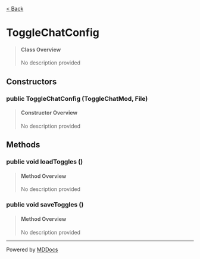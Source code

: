 [< Back](../README.md)
# ToggleChatConfig #
>#### Class Overview ####
>No description provided
## Constructors ##
### public ToggleChatConfig (ToggleChatMod, File) ###
>#### Constructor Overview ####
>No description provided
>
## Methods ##
### public void loadToggles () ###
>#### Method Overview ####
>No description provided
>
### public void saveToggles () ###
>#### Method Overview ####
>No description provided
>

---
Powered by [MDDocs](https://github.com/VRCube/MDDocs)